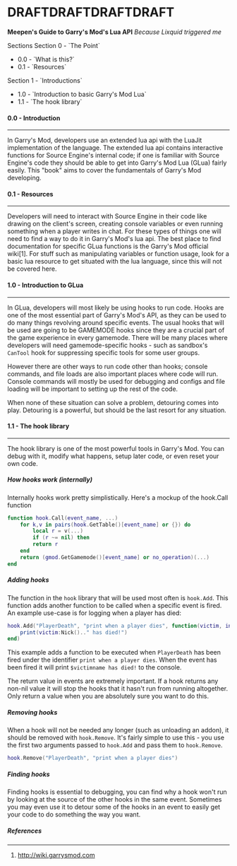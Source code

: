 # DRAFTDRAFTDRAFTDRAFT

__Meepen's Guide to Garry's Mod's Lua API__
*Because Lixquid triggered me*


Sections
Section 0 - \`The Point\`
-  0.0 - \`What is this?\`
-  0.1 - \`Resources\`

Section 1 - \`Introductions\`
-  1.0 - \`Introduction to basic Garry's Mod Lua\`
-  1.1 - \`The hook library\`  




#### 0.0 - Introduction
-----------------------
In Garry's Mod, developers use an extended lua api with the LuaJit implementation of the language. The extended lua api contains interactive functions for Source Engine's internal code; if one is familiar with Source Engine's code they should be able to get into Garry's Mod Lua (GLua) fairly easily. This "book" aims to cover the fundamentals of Garry's Mod developing.

#### 0.1 - Resources
--------------------
Developers will need to interact with Source Engine in their code like drawing on the client's screen, creating console variables or even running something when a player writes in chat. For these types of things one will need to find a way to do it in Garry's Mod's lua api. The best place to find documentation for specific GLua functions is the Garry's Mod official wiki[1]. For stuff such as manipulating variables or function usage, look for a basic lua resource to get situated with the lua language, since this will not be covered here.


#### 1.0 - Introduction to GLua
-------------------------------

In GLua, developers will most likely be using hooks to run code. Hooks are one of the most essential part of Garry's Mod's API, as they can be used to do many things revolving around specific events. The usual hooks that will be used are going to be GAMEMODE hooks since they are a crucial part of the game experience in every gamemode. There will be many places where developers will need gamemode-specific hooks - such as sandbox's `CanTool` hook for suppressing specific tools for some user groups. 

However there are other ways to run code other than hooks; console commands, and file loads are also important places where code will run. Console commands will mostly be used for debugging and configs and file loading will be important to setting up the rest of the code.

When none of these situation can solve a problem, detouring comes into play. Detouring is a powerful, but should be the last resort for any situation.

#### 1.1 - The hook library
---------------------------
The hook library is one of the most powerful tools in Garry's Mod. You can debug with it, modify what happens, setup later code, or even reset your own code.

##### How hooks work (internally)
Internally hooks work pretty simplistically. Here's a mockup of the hook.Call function
```lua
function hook.Call(event_name, ...)
    for k,v in pairs(hook.GetTable()[event_name] or {}) do
        local r = v(...)
        if (r ~= nil) then
        return r
    end
    return (gmod.GetGamemode()[event_name] or no_operation)(...)
end
```

##### Adding hooks 
The function in the `hook` library that will be used most often is `hook.Add`. This function adds another function to be called when a specific event is fired. An example use-case is for logging when a player has died:
```lua
hook.Add("PlayerDeath", "print when a player dies", function(victim, inflictor, attacker)
    print(victim:Nick().." has died!")
end)
```
This example adds a function to be executed when `PlayerDeath` has been fired under the identifier `print when a player dies`. When the event has been fired it will print `$victimname has died!` to the console.

The return value in events are extremely important. If a hook returns any non-nil value it will stop the hooks that it hasn't run from running altogether. Only return a value when you are absolutely sure you want to do this.

##### Removing hooks
When a hook will not be needed any longer (such as unloading an addon), it should be removed with `hook.Remove`. It's fairly simple to use this - you use the first two arguments passed to `hook.Add` and pass them to `hook.Remove`.
```lua
hook.Remove("PlayerDeath", "print when a player dies")
```

##### Finding hooks
Finding hooks is essential to debugging, you can find why a hook won't run by looking at the source of the other hooks in the same event. Sometimes you may even use it to detour some of the hooks in an event to easily get your code to do something the way you want.



##### References
----------------

1. http://wiki.garrysmod.com
